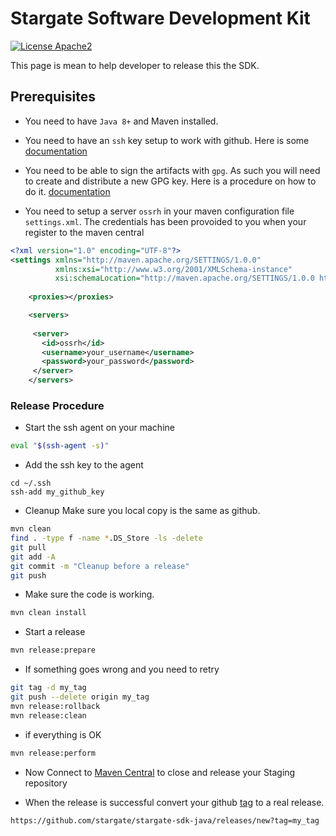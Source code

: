 # Stargate Software Development Kit

[![License Apache2](https://img.shields.io/hexpm/l/plug.svg)](http://www.apache.org/licenses/LICENSE-2.0)

This page is mean to help developer to release this the SDK.

## Prerequisites

- You need to have `Java 8+` and Maven installed.


- You need to have an `ssh` key setup to work with github. Here is some [documentation](https://docs.github.com/en/authentication/connecting-to-github-with-ssh/adding-a-new-ssh-key-to-your-github-account)


- You need to be able to sign the artifacts with `gpg`. As such you will need to create and distribute a new GPG key. Here is a procedure on how to do it. [documentation](https://dzone.com/articles/how-to-publish-artifacts-to-maven-central)


- You need to setup a server `ossrh` in your maven configuration file `settings.xml`. The credentials has been provoided to you when your register to the maven central


```xml
<?xml version="1.0" encoding="UTF-8"?>
<settings xmlns="http://maven.apache.org/SETTINGS/1.0.0" 
          xmlns:xsi="http://www.w3.org/2001/XMLSchema-instance" 
          xsi:schemaLocation="http://maven.apache.org/SETTINGS/1.0.0 http://maven.apache.org/xsd/settings-1.0.0.xsd">
  
    <proxies></proxies>

    <servers>
    
     <server>
       <id>ossrh</id>
       <username>your_username</username>
       <password>your_password</password>
     </server>
    </servers>
```


### Release Procedure

- Start the ssh agent on your machine

```bash
eval "$(ssh-agent -s)"
```

- Add the ssh key to the agent

```
cd ~/.ssh
ssh-add my_github_key
```

- Cleanup Make sure you local copy is the same as github.  

```bash
mvn clean
find . -type f -name *.DS_Store -ls -delete
git pull
git add -A
git commit -m "Cleanup before a release"
git push
```

- Make sure the code is working.

```bash
mvn clean install
```

- Start a release

```bash
mvn release:prepare
```

- If something goes wrong and you need to retry

```bash
git tag -d my_tag
git push --delete origin my_tag
mvn release:rollback
mvn release:clean
```

- if everything is OK

```bash
mvn release:perform
```

- Now Connect to [Maven Central](https://oss.sonatype.org/#stagingRepositories) to close and release your Staging repository

- When the release is successful convert your github [tag](https://github.com/stargate/stargate-sdk-java/tags) to a real release.

```bash
https://github.com/stargate/stargate-sdk-java/releases/new?tag=my_tag
```





